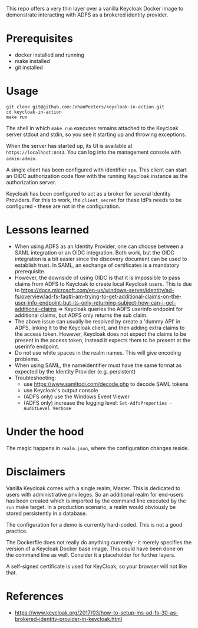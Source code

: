 This repo offers a very thin layer over a vanilla Keycloak Docker image to demonstrate interacting with ADFS as a brokered identity provider.

# Prerequisites

* docker installed and running
* make installed
* git installed

# Usage

```
git clone git@github.com:JohanPeeters/keycloak-in-action.git
cd keycloak-in-action
make run
```

The shell in which `make run` executes remains attached to the Keycloak server stdout and stdin, so you see it starting up and throwing exceptions.

When the server has started up, its UI is available at `https://localhost:8443`. You can log into the management console with `admin:admin`.

A single client has been configured with identifier `spa`. This client can start an OIDC authorization code flow with the running Keycloak instance as the authorization server.

Keycloak has been configured to act as a broker for several Identity Providers. For this to work, the `client_secret` for these IdPs needs to be configured - these are not in the configuration.

# Lessons learned
* When using ADFS as an Identity Provider, one can choose between a SAML integration or an OIDC integration. Both work, but the OIDC integration is a bit easier since the discovery document can be used to establish trust. In SAML, an exchange of certificates is a mandatory prerequisite.
* However, the downside of using OIDC is that it is impossible to pass claims from ADFS to Keycloak to create local Keycloak users. This is due to https://docs.microsoft.com/en-us/windows-server/identity/ad-fs/overview/ad-fs-faq#i-am-trying-to-get-additional-claims-on-the-user-info-endpoint-but-its-only-returning-subject-how-can-i-get-additional-claims => Keycloak queries the ADFS userinfo endpoint for additional claims, but ADFS only returns the sub claim. 
* The above issue can usually be resolved by create a 'dummy API' in ADFS, linking it to the Keycloak client, and then adding extra claims to the access token. However, Keycloak does not expect the claims to be present in the access token, instead it expects them to be present at the userinfo endpoint.  
* Do not use white spaces in the realm names. This will give encoding problems. 
* When using SAML, the nameidentifier must have the same format as expected by the Identity Provider (e.g. persistent)
* Troubleshooting:
    * use https://www.samltool.com/decode.php to decode SAML tokens
    * use Keycloak's output console
    * (ADFS only) use the Windows Event Viewer
    * (ADFS only) increase the logging level: `Set-AdfsProperties -AuditLevel Verbose` 


# Under the hood

The magic happens in `realm.json`, where the configuration changes reside.

# Disclaimers

Vanilla Keycloak comes with a single realm, Master. This is dedicated to users with administrative privileges. So an additional realm for end-users has been created which is imported by the command line executed by the `run` make target. In a production scenario, a realm would obviously be stored persistently in a database.

The configuration for a demo is currently hard-coded. This is not a good practice.

The Dockerfile does not really do anything currently - it merely specifies the version of a Keycloak Docker base image. This could have been done on the command line as well. Consider it a placeholder for further layers.

A self-signed certificate is used for KeyCloak, so your browser will not like that.

# References
* https://www.keycloak.org/2017/03/how-to-setup-ms-ad-fs-30-as-brokered-identity-provider-in-keycloak.html
